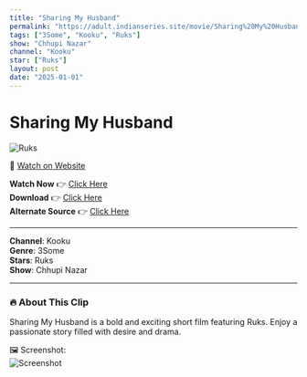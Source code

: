```yaml
---
title: "Sharing My Husband"
permalink: "https://adult.indianseries.site/movie/Sharing%20My%20Husband"
tags: ["3Some", "Kooku", "Ruks"]
show: "Chhupi Nazar"
channel: "Kooku"
star: ["Ruks"]
layout: post
date: "2025-01-01"
---
```


# Sharing My Husband

![Ruks](https://shorts.desisins.com/wp-content/uploads/2024/03/Chuppi-nazar-Ruks-DesiSins.com_.jpg)

🔗 [Watch on Website](https://adult.indianseries.site/movie/Sharing%20My%20Husband)

**Watch Now** 👉 [Click Here](https://adult.indianseries.site/movie/Sharing%20My%20Husband)  
**Download** 👉 [Click Here](https://adult.indianseries.site/movie/Sharing%20My%20Husband)  
**Alternate Source** 👉 [Click Here](https://adult.indianseries.site/movie/Sharing%20My%20Husband)

---

**Channel**: Kooku  
**Genre**: 3Some  
**Stars**: Ruks  
**Show**: Chhupi Nazar

---

### 🔥 About This Clip

Sharing My Husband is a bold and exciting short film featuring Ruks. Enjoy a passionate story filled with desire and drama.
 
🖼️ Screenshot:  
![Screenshot](https://shorts.desisins.com/wp-content/uploads/2024/03/Chuppi-nazar-Ruks-DesiSins.com_.jpg)
